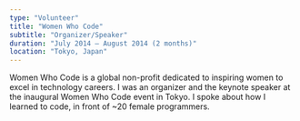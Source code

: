 ```yaml
---
type: "Volunteer"
title: "Women Who Code"
subtitle: "Organizer/Speaker"
duration: "July 2014 – August 2014 (2 months)"
location: "Tokyo, Japan"
---
```


Women Who Code is a global non-profit dedicated to inspiring women to excel in technology careers. I was an organizer and the keynote speaker at the inaugural Women Who Code event in Tokyo. I spoke about how I learned to code, in front of ~20 female programmers.
